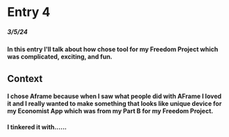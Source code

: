 # Entry 4
##### 3/5/24

#### In this entry I'll talk about how chose tool for my Freedom Project which was complicated, exciting, and fun. 

## Context
#### I chose Aframe because when I saw what people did with AFrame I loved it and I really wanted to make something that looks like unique device for my Economist App which was from my Part B for my Freedom Project. 

#### I tinkered it with......
